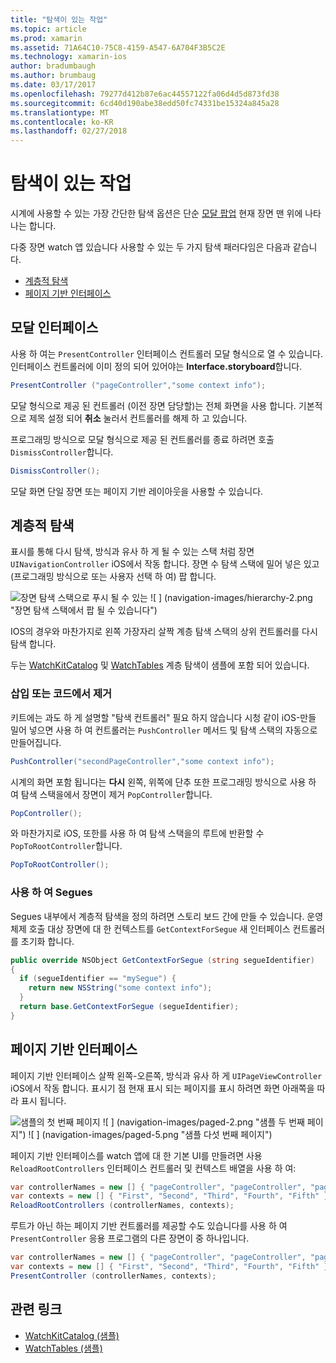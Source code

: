 ```yaml
---
title: "탐색이 있는 작업"
ms.topic: article
ms.prod: xamarin
ms.assetid: 71A64C10-75C8-4159-A547-6A704F3B5C2E
ms.technology: xamarin-ios
author: bradumbaugh
ms.author: brumbaug
ms.date: 03/17/2017
ms.openlocfilehash: 79277d412b87e6ac44557122fa06d4d5d873fd38
ms.sourcegitcommit: 6cd40d190abe38edd50fc74331be15324a845a28
ms.translationtype: MT
ms.contentlocale: ko-KR
ms.lasthandoff: 02/27/2018
---
```

# <a name="working-with-navigation"></a>탐색이 있는 작업

시계에 사용할 수 있는 가장 간단한 탐색 옵션은 단순 [모달 팝업](#modal) 현재 장면 맨 위에 나타나는 합니다.

다중 장면 watch 앱 있습니다 사용할 수 있는 두 가지 탐색 패러다임은 다음과 같습니다.

- [계층적 탐색](#Hierarchical_Navigation)
- [페이지 기반 인터페이스](#Page-Based_Interfaces)

## <a name="modal-interfaces"></a>모달 인터페이스

사용 하 여는 `PresentController` 인터페이스 컨트롤러 모달 형식으로 열 수 있습니다. 인터페이스 컨트롤러에 이미 정의 되어 있어야는 **Interface.storyboard**합니다.

```csharp
PresentController ("pageController","some context info");
```

모달 형식으로 제공 된 컨트롤러 (이전 장면 담당할)는 전체 화면을 사용 합니다. 기본적으로 제목 설정 되어 **취소** 눌러서 컨트롤러를 해제 하 고 있습니다.

프로그래밍 방식으로 모달 형식으로 제공 된 컨트롤러를 종료 하려면 호출 `DismissController`합니다.

```csharp
DismissController();
```

모달 화면 단일 장면 또는 페이지 기반 레이아웃을 사용할 수 있습니다.


## <a name="hierarchical-navigation"></a>계층적 탐색

표시를 통해 다시 탐색, 방식과 유사 하 게 될 수 있는 스택 처럼 장면 `UINavigationController` iOS에서 작동 합니다. 장면 수 탐색 스택에 밀어 넣은 있고 (프로그래밍 방식으로 또는 사용자 선택 하 여) 팝 합니다.

![](navigation-images/hierarchy-1.png "장면 탐색 스택으로 푸시 될 수 있는") ![ ] (navigation-images/hierarchy-2.png "장면 탐색 스택에서 팝 될 수 있습니다")

IOS의 경우와 마찬가지로 왼쪽 가장자리 살짝 계층 탐색 스택의 상위 컨트롤러를 다시 탐색 합니다.

두는 [WatchKitCatalog](https://developer.xamarin.com/samples/WatchKitCatalog) 및 [WatchTables](https://developer.xamarin.com/samples/WatchTables) 계층 탐색이 샘플에 포함 되어 있습니다.

### <a name="pushing-and-popping-in-code"></a>삽입 또는 코드에서 제거

키트에는 과도 하 게 설명할 "탐색 컨트롤러" 필요 하지 않습니다 시청 같이 iOS-만들 밀어 넣으면 사용 하 여 컨트롤러는 `PushController` 메서드 및 탐색 스택의 자동으로 만들어집니다.

```csharp
PushController("secondPageController","some context info");
```

시계의 화면 포함 됩니다는 **다시** 왼쪽, 위쪽에 단추 또한 프로그래밍 방식으로 사용 하 여 탐색 스택을에서 장면이 제거 `PopController`합니다.

```csharp
PopController();
```

와 마찬가지로 iOS, 또한를 사용 하 여 탐색 스택을의 루트에 반환할 수 `PopToRootController`합니다.

```csharp
PopToRootController();
```

### <a name="using-segues"></a>사용 하 여 Segues

Segues 내부에서 계층적 탐색을 정의 하려면 스토리 보드 간에 만들 수 있습니다. 운영 체제 호출 대상 장면에 대 한 컨텍스트를 `GetContextForSegue` 새 인터페이스 컨트롤러를 초기화 합니다.

```csharp
public override NSObject GetContextForSegue (string segueIdentifier)
{
  if (segueIdentifier == "mySegue") {
    return new NSString("some context info");
  }
  return base.GetContextForSegue (segueIdentifier);
}
```

## <a name="page-based-interfaces"></a>페이지 기반 인터페이스

페이지 기반 인터페이스 살짝 왼쪽-오른쪽, 방식과 유사 하 게 `UIPageViewController` iOS에서 작동 합니다. 표시기 점 현재 표시 되는 페이지를 표시 하려면 화면 아래쪽을 따라 표시 됩니다.

![](navigation-images/paged-1.png "샘플의 첫 번째 페이지") ![ ] (navigation-images/paged-2.png "샘플 두 번째 페이지") ![ ] (navigation-images/paged-5.png "샘플 다섯 번째 페이지")


페이지 기반 인터페이스를 watch 앱에 대 한 기본 UI를 만들려면 사용 `ReloadRootControllers` 인터페이스 컨트롤러 및 컨텍스트 배열을 사용 하 여:

```csharp
var controllerNames = new [] { "pageController", "pageController", "pageController", "pageController", "pageController" };
var contexts = new [] { "First", "Second", "Third", "Fourth", "Fifth" };
ReloadRootControllers (controllerNames, contexts);
```

루트가 아닌 하는 페이지 기반 컨트롤러를 제공할 수도 있습니다를 사용 하 여 `PresentController` 응용 프로그램의 다른 장면이 중 하나입니다.

```csharp
var controllerNames = new [] { "pageController", "pageController", "pageController", "pageController", "pageController" };
var contexts = new [] { "First", "Second", "Third", "Fourth", "Fifth" };
PresentController (controllerNames, contexts);
```



## <a name="related-links"></a>관련 링크

- [WatchKitCatalog (샘플)](https://developer.xamarin.com/samples/monotouch/WatchKit/WatchKitCatalog/)
- [WatchTables (샘플)](https://developer.xamarin.com/samples/monotouch/WatchKit/WatchTables/)

